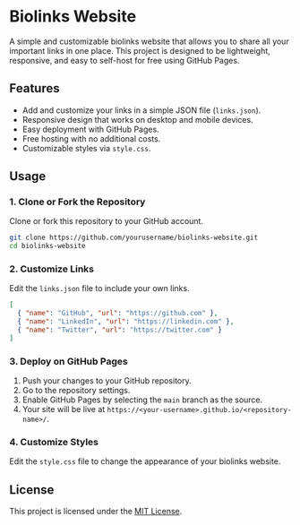 # Biolinks Website

A simple and customizable biolinks website that allows you to share all your important links in one place. This project is designed to be lightweight, responsive, and easy to self-host for free using GitHub Pages.

## Features
- Add and customize your links in a simple JSON file (`links.json`).
- Responsive design that works on desktop and mobile devices.
- Easy deployment with GitHub Pages.
- Free hosting with no additional costs.
- Customizable styles via `style.css`.

## Usage

### 1. Clone or Fork the Repository
Clone or fork this repository to your GitHub account.

```bash
git clone https://github.com/yourusername/biolinks-website.git
cd biolinks-website
```

### 2. Customize Links
Edit the `links.json` file to include your own links.

```json
[
  { "name": "GitHub", "url": "https://github.com" },
  { "name": "LinkedIn", "url": "https://linkedin.com" },
  { "name": "Twitter", "url": "https://twitter.com" }
]
```

### 3. Deploy on GitHub Pages
1. Push your changes to your GitHub repository.
2. Go to the repository settings.
3. Enable GitHub Pages by selecting the `main` branch as the source.
4. Your site will be live at `https://<your-username>.github.io/<repository-name>/`.

### 4. Customize Styles
Edit the `style.css` file to change the appearance of your biolinks website.

## License
This project is licensed under the [MIT License](LICENSE).